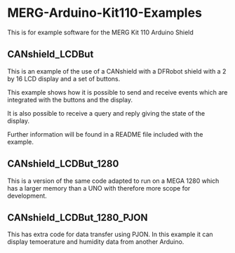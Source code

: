# MERG-Arduino-Kit110-Examples
 This is for example software for the MERG Kit 110 Arduino Shield
 
 ## CANshield_LCDBut
 
 This is an example of the use of a CANshield with a DFRobot shield with a 2 by 16 LCD display and a set of buttons.
 
 This example shows how it is possible to send and receive events which are integrated with the buttons and the display.
 
 It is also possible to receive a query and reply giving the state of the display.
 
 Further information will be found in a README file included with the example.

## CANshield_LCDBut_1280

This is a version of the same code adapted to run on a MEGA 1280 which has a larger memory than a UNO with therefore more scope for development.

## CANshield_LCDBut_1280_PJON

This has extra code for data transfer using PJON. In this example it can display temoerature and humidity data from another Arduino.
